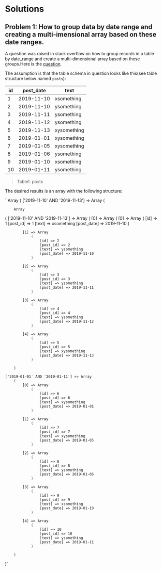 # Solutions
## Problem 1: How to group data by date range and creating a multi-imensional array based on these date ranges.

A question was raised in stack overflow on how to group records in a table by date_range and create a multi-dimensional array based on these groups.Here is the [question](https://stackoverflow.com/questions/58856118/group-by-date-range-in-mysql-and-php/58856724#58856724/).

The assumption is that the table schema in question looks like this(see table structure below named `posts`):

|id | post_date  | text         |
|-- | ---------  | -------------|
| 1 | 2019-11-10 | xsomething   |
| 2 | 2019-11-10 | ysomething   |
| 3 | 2019-11-11 | ysomething   |
| 4 | 2019-11-12 | ysomething   |
| 5 | 2019-11-13 | xysomething  |
| 6 | 2019-01-01 | xysomething  |
| 7 | 2019-01-05 | xysomething  |
| 8 | 2019-01-06 | ysomething   |
| 9 | 2019-01-10 | xsomething   |
|10 | 2019-01-11 | ysomething   |

> Table1. posts

The desired results is an array with the following structure:

`
Array
(
    ['2019-11-10' AND '2019-11-13'] => Array
        (
        
        
        Array
(
    ['2019-11-10' AND '2019-11-13'] => Array
        (
            [0] => Array
                (
            [0] => Array
                (
                    [id] => 1
                    [post_id] => 1
                    [text] => xsomething
                    [post_date] => 2019-11-10
                )

            [1] => Array
                (
                    [id] => 2
                    [post_id] => 2
                    [text] => ysomething
                    [post_date] => 2019-11-10
                )

            [2] => Array
                (
                    [id] => 3
                    [post_id] => 3
                    [text] => ysomething
                    [post_date] => 2019-11-11
                )

            [3] => Array
                (
                    [id] => 4
                    [post_id] => 4
                    [text] => ysomething
                    [post_date] => 2019-11-12
                )

            [4] => Array
                (
                    [id] => 5
                    [post_id] => 5
                    [text] => xysomething
                    [post_date] => 2019-11-13
                )

        )

    ['2019-01-01' AND '2019-01-11'] => Array
        (
            [0] => Array
                (
                    [id] => 6
                    [post_id] => 6
                    [text] => xysomething
                    [post_date] => 2019-01-01
                )

            [1] => Array
                (
                    [id] => 7
                    [post_id] => 7
                    [text] => xysomething
                    [post_date] => 2019-01-05
                )

            [2] => Array
                (
                    [id] => 8
                    [post_id] => 8
                    [text] => ysomething
                    [post_date] => 2019-01-06
                )

            [3] => Array
                (
                    [id] => 9
                    [post_id] => 9
                    [text] => xsomething
                    [post_date] => 2019-01-10
                )

            [4] => Array
                (
                    [id] => 10
                    [post_id] => 10
                    [text] => ysomething
                    [post_date] => 2019-01-11
                )

        )

)`

